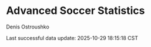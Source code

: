 # Advanced Soccer Statistics
Denis Ostroushko

<!-- gfm -->

Last successful data update: 2025-10-29 18:15:18 CST
